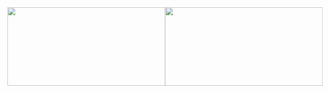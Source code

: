 <!-- ## BIO
Computer Engineering student @ Instituto Militar de Engenharia (IME). 

<div align="center">
  <a href="https://github.com/engleovictor" style="color: darkred;">
  <img height="180em" src="https://github-readme-stats.vercel.app/api?username=engleovictor&show_icons=true&theme=dracula&include_all_commits=true&count_private=true"/>
  <img height="180em" src="https://github-readme-stats.vercel.app/api/top-langs/?username=engleovictor&layout=compact&langs_count=7&theme=dracula"/>
</div>


  
  
<div style="display: inline_block"><br> 
  <img align="center" alt="HTML5" height="45" width="55" src="https://cdn.jsdelivr.net/gh/devicons/devicon/icons/html5/html5-original.svg">
  <img align="center" alt="CSS3" height="45" width="55" src="https://cdn.jsdelivr.net/gh/devicons/devicon/icons/css3/css3-original.svg">
  <img align="center" alt="JavaScript" height="45" width="55" src="https://cdn.jsdelivr.net/gh/devicons/devicon/icons/javascript/javascript-original.svg">
  <img align="center" alt="Python" height="45" width="55" src="https://cdn.jsdelivr.net/gh/devicons/devicon/icons/python/python-original.svg">
  <img align="center" alt="C" height="45" width="55" src="https://cdn.jsdelivr.net/gh/devicons/devicon/icons/c/c-original.svg">
  <img align="center" alt="C++" height="45" width="55" src="https://cdn.jsdelivr.net/gh/devicons/devicon/icons/cplusplus/cplusplus-original.svg">
  <img align="center" alt="Julia" height="45" width="55" src="https://cdn.jsdelivr.net/gh/devicons/devicon/icons/julia/julia-original.svg">
  <img align="center" alt="Terraform" height="45" width="55" src="https://cdn.jsdelivr.net/gh/devicons/devicon/icons/terraform/terraform-plain.svg">
  <img align="center" alt="MySQL" height="45" width="55" src="https://cdn.jsdelivr.net/gh/devicons/devicon/icons/mysql/mysql-original.svg">
</div> -->

<!-- [![Anurag's GitHub stats](https://github-readme-stats.vercel.app/api?username=engleovictor&show_icons=true&theme=dark)](https://github.com/anuraghazra/github-readme-stats)

[![Top Langs](https://github-readme-stats.vercel.app/api/top-langs/?username=engleovictor&layout=compact&theme=dark)](https://github.com/anuraghazra/github-readme-stats) -->


<div align="center" style="display: flex;">
  <div>
    <img height="180em"  width="360em" src="https://github-readme-stats.vercel.app/api?username=engleovictor&show_icons=true&theme=dark&include_all_commits=true&count_private=true"/>
  </div>
  <div>
    <img height="180em" width="360em" src="https://github-readme-stats.vercel.app/api/top-langs/?username=engleovictor&layout=compact&theme=dark"/>
  </div>
</div>
